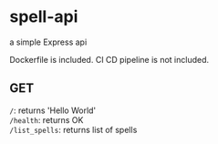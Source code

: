 # spell-api
a simple Express api

Dockerfile is included.
CI CD pipeline is not included.

## GET

`/`: returns 'Hello World' <br />
`/health`:  returns OK <br />
`/list_spells`: returns list of spells
